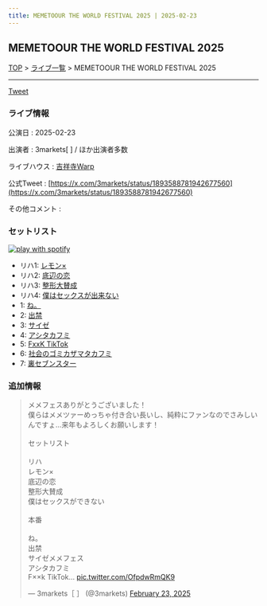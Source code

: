 ```yaml
---
title: MEMETOOUR THE WORLD FESTIVAL 2025 | 2025-02-23
---
```

## MEMETOOUR THE WORLD FESTIVAL 2025

[TOP](/setlist/) > [ライブ一覧](lives.html) > MEMETOOUR THE WORLD FESTIVAL 2025

___

<a href="https://twitter.com/share?ref_src=twsrc%5Etfw" data-text="3markets[ ]セットリスト > MEMETOOUR THE WORLD FESTIVAL 2025" class="twitter-share-button" data-via="3markets" data-hashtags="3markets" data-related="3markets" data-show-count="false">Tweet</a>

### ライブ情報

公演日
:    2025-02-23

出演者
:    3markets[ ] / ほか出演者多数

ライブハウス
:    [吉祥寺Warp](livehouse005.html)

公式Tweet
:    [https://x.com/3markets/status/1893588781942677560](https://x.com/3markets/status/1893588781942677560)

その他コメント
:    

### セットリスト


[![play with spotify](images/spotify-icon.png)](https://open.spotify.com/playlist/21Pg5Qiwgij0MWcX1L905y)



*  リハ1: [レモン×](song003.html)
*  リハ2: [底辺の恋](song008.html)
*  リハ3: [整形大賛成](song005.html)
*  リハ4: [僕はセックスが出来ない](song006.html)
*  1: [ね。](song076.html)
*  2: [出禁](song100.html)
*  3: [サイゼ](song004.html)
*  4: [アシタカフミ](song101.html)
*  5: [FxxK TikTok](song082.html)
*  6: [社会のゴミカザマタカフミ](song002.html)
*  7: [裏セブンスター](song017.html)


### 追加情報



<blockquote class="twitter-tweet"><p lang="ja" dir="ltr">メメフェスありがとうございました！<br>僕らはメメツァーめっちゃ付き合い長いし、純粋にファンなのでさみしいんですょ…来年もよろしくお願いします！<br><br>セットリスト<br><br>リハ<br>レモン×<br>底辺の恋<br>整形大賛成<br>僕はセックスができない<br><br>本番<br><br>ね。<br>出禁<br>サイゼメメフェス<br>アシタカフミ<br>F××k TikTok… <a href="https://t.co/OfpdwRmQK9">pic.twitter.com/OfpdwRmQK9</a></p>&mdash; 3markets［ ］ (@3markets) <a href="https://twitter.com/3markets/status/1893588781942677560?ref_src=twsrc%5Etfw">February 23, 2025</a></blockquote>
<script async src="https://platform.twitter.com/widgets.js" charset="utf-8"></script>




<script async src="https://platform.twitter.com/widgets.js" charset="utf-8"></script>